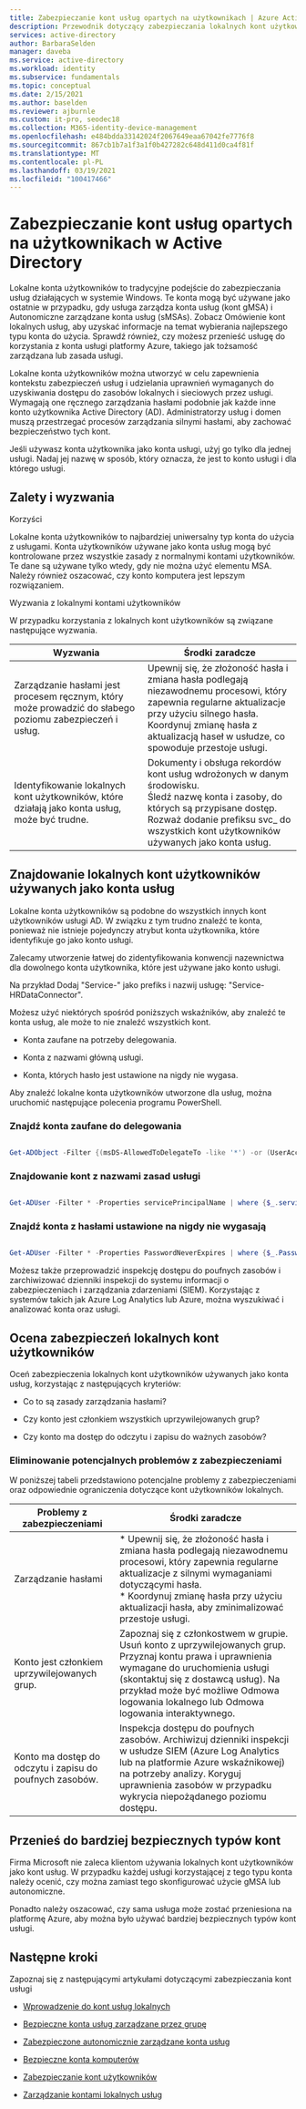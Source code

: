 ```yaml
---
title: Zabezpieczanie kont usług opartych na użytkownikach | Azure Active Directory
description: Przewodnik dotyczący zabezpieczania lokalnych kont użytkowników.
services: active-directory
author: BarbaraSelden
manager: daveba
ms.service: active-directory
ms.workload: identity
ms.subservice: fundamentals
ms.topic: conceptual
ms.date: 2/15/2021
ms.author: baselden
ms.reviewer: ajburnle
ms.custom: it-pro, seodec18
ms.collection: M365-identity-device-management
ms.openlocfilehash: e484bdda33142024f2067649eaa67042fe7776f8
ms.sourcegitcommit: 867cb1b7a1f3a1f0b427282c648d411d0ca4f81f
ms.translationtype: MT
ms.contentlocale: pl-PL
ms.lasthandoff: 03/19/2021
ms.locfileid: "100417466"
---
```

# <a name="securing-user-based-service-accounts-in-active-directory"></a>Zabezpieczanie kont usług opartych na użytkownikach w Active Directory

Lokalne konta użytkowników to tradycyjne podejście do zabezpieczania usług działających w systemie Windows. Te konta mogą być używane jako ostatnie w przypadku, gdy usługa zarządza konta usług (kont gMSA) i Autonomiczne zarządzane konta usług (sMSAs). Zobacz Omówienie kont lokalnych usług, aby uzyskać informacje na temat wybierania najlepszego typu konta do użycia. Sprawdź również, czy możesz przenieść usługę do korzystania z konta usługi platformy Azure, takiego jak tożsamość zarządzana lub zasada usługi. 

Lokalne konta użytkowników można utworzyć w celu zapewnienia kontekstu zabezpieczeń usług i udzielania uprawnień wymaganych do uzyskiwania dostępu do zasobów lokalnych i sieciowych przez usługi. Wymagają one ręcznego zarządzania hasłami podobnie jak każde inne konto użytkownika Active Directory (AD). Administratorzy usług i domen muszą przestrzegać procesów zarządzania silnymi hasłami, aby zachować bezpieczeństwo tych kont.

Jeśli używasz konta użytkownika jako konta usługi, użyj go tylko dla jednej usługi. Nadaj jej nazwę w sposób, który oznacza, że jest to konto usługi i dla którego usługi. 

## <a name="benefits-and-challenges"></a>Zalety i wyzwania

Korzyści

Lokalne konta użytkowników to najbardziej uniwersalny typ konta do użycia z usługami. Konta użytkowników używane jako konta usług mogą być kontrolowane przez wszystkie zasady z normalnymi kontami użytkowników. Te dane są używane tylko wtedy, gdy nie można użyć elementu MSA. Należy również oszacować, czy konto komputera jest lepszym rozwiązaniem. 

Wyzwania z lokalnymi kontami użytkowników

W przypadku korzystania z lokalnych kont użytkowników są związane następujące wyzwania.

| Wyzwania| Środki zaradcze |
| - | - |
| Zarządzanie hasłami jest procesem ręcznym, który może prowadzić do słabego poziomu zabezpieczeń i usług.| Upewnij się, że złożoność hasła i zmiana hasła podlegają niezawodnemu procesowi, który zapewnia regularne aktualizacje przy użyciu silnego hasła. <br> Koordynuj zmianę hasła z aktualizacją haseł w usłudze, co spowoduje przestoje usługi. |
| Identyfikowanie lokalnych kont użytkowników, które działają jako konta usług, może być trudne.| Dokumenty i obsługa rekordów kont usług wdrożonych w danym środowisku. <br> Śledź nazwę konta i zasoby, do których są przypisane dostęp. <br> Rozważ dodanie prefiksu svc_ do wszystkich kont użytkowników używanych jako konta usług. |


## <a name="find-on-premises-user-accounts-used-as-service-accounts"></a>Znajdowanie lokalnych kont użytkowników używanych jako konta usług

Lokalne konta użytkowników są podobne do wszystkich innych kont użytkowników usługi AD. W związku z tym trudno znaleźć te konta, ponieważ nie istnieje pojedynczy atrybut konta użytkownika, które identyfikuje go jako konto usługi. 

Zalecamy utworzenie łatwej do zidentyfikowania konwencji nazewnictwa dla dowolnego konta użytkownika, które jest używane jako konto usługi.

Na przykład Dodaj "Service-" jako prefiks i nazwij usługę: "Service-HRDataConnector".

Możesz użyć niektórych spośród poniższych wskaźników, aby znaleźć te konta usług, ale może to nie znaleźć wszystkich kont.

* Konta zaufane na potrzeby delegowania.

* Konta z nazwami główną usługi.

* Konta, których hasło jest ustawione na nigdy nie wygasa.

Aby znaleźć lokalne konta użytkowników utworzone dla usług, można uruchomić następujące polecenia programu PowerShell.

### <a name="find-accounts-trusted-for-delegation"></a>Znajdź konta zaufane do delegowania

```PowerShell

Get-ADObject -Filter {(msDS-AllowedToDelegateTo -like '*') -or (UserAccountControl -band 0x0080000) -or (UserAccountControl -band 0x1000000)} -prop samAccountName,msDS-AllowedToDelegateTo,servicePrincipalName,userAccountControl | select DistinguishedName,ObjectClass,samAccountName,servicePrincipalName, @{name='DelegationStatus';expression={if($_.UserAccountControl -band 0x80000){'AllServices'}else{'SpecificServices'}}}, @{name='AllowedProtocols';expression={if($_.UserAccountControl -band 0x1000000){'Any'}else{'Kerberos'}}}, @{name='DestinationServices';expression={$_.'msDS-AllowedToDelegateTo'}}

```

### <a name="find-accounts-with-service-principle-names"></a>Znajdowanie kont z nazwami zasad usługi

```PowerShell

Get-ADUser -Filter * -Properties servicePrincipalName | where {$_.servicePrincipalName -ne $null}

```

 

### <a name="find-accounts-with-passwords-set-to-never-expire"></a>Znajdź konta z hasłami ustawione na nigdy nie wygasają

```PowerShell

Get-ADUser -Filter * -Properties PasswordNeverExpires | where {$_.PasswordNeverExpires -eq $true}

```


Możesz także przeprowadzić inspekcję dostępu do poufnych zasobów i zarchiwizować dzienniki inspekcji do systemu informacji o zabezpieczeniach i zarządzania zdarzeniami (SIEM). Korzystając z systemów takich jak Azure Log Analytics lub Azure, można wyszukiwać i analizować konta oraz usługi.

## <a name="assess-security-of-on-premises-user-accounts"></a>Ocena zabezpieczeń lokalnych kont użytkowników

Oceń zabezpieczenia lokalnych kont użytkowników używanych jako konta usług, korzystając z następujących kryteriów:

* Co to są zasady zarządzania hasłami?

* Czy konto jest członkiem wszystkich uprzywilejowanych grup?

* Czy konto ma dostęp do odczytu i zapisu do ważnych zasobów?

### <a name="mitigate-potential-security-issues"></a>Eliminowanie potencjalnych problemów z zabezpieczeniami

W poniższej tabeli przedstawiono potencjalne problemy z zabezpieczeniami oraz odpowiednie ograniczenia dotyczące kont użytkowników lokalnych.

| Problemy z zabezpieczeniami| Środki zaradcze |
| - | - |
| Zarządzanie hasłami|* Upewnij się, że złożoność hasła i zmiana hasła podlegają niezawodnemu procesowi, który zapewnia regularne aktualizacje z silnymi wymaganiami dotyczącymi hasła. <br> * Koordynuj zmianę hasła przy użyciu aktualizacji hasła, aby zminimalizować przestoje usługi. |
| Konto jest członkiem uprzywilejowanych grup.| Zapoznaj się z członkostwem w grupie. Usuń konto z uprzywilejowanych grup. Przyznaj kontu prawa i uprawnienia wymagane do uruchomienia usługi (skontaktuj się z dostawcą usług). Na przykład może być możliwe Odmowa logowania lokalnego lub Odmowa logowania interaktywnego. |
| Konto ma dostęp do odczytu i zapisu do poufnych zasobów.| Inspekcja dostępu do poufnych zasobów. Archiwizuj dzienniki inspekcji w usłudze SIEM (Azure Log Analytics lub na platformie Azure wskaźnikowej) na potrzeby analizy. Koryguj uprawnienia zasobów w przypadku wykrycia niepożądanego poziomu dostępu. |


## <a name="move-to-more-secure-account-types"></a>Przenieś do bardziej bezpiecznych typów kont

Firma Microsoft nie zaleca klientom używania lokalnych kont użytkowników jako kont usług. W przypadku każdej usługi korzystającej z tego typu konta należy ocenić, czy można zamiast tego skonfigurować użycie gMSA lub autonomiczne.

Ponadto należy oszacować, czy sama usługa może zostać przeniesiona na platformę Azure, aby można było używać bardziej bezpiecznych typów kont usługi. 

## <a name="next-steps"></a>Następne kroki
Zapoznaj się z następującymi artykułami dotyczącymi zabezpieczania kont usługi

* [Wprowadzenie do kont usług lokalnych](service-accounts-on-premises.md)

* [Bezpieczne konta usług zarządzane przez grupę](service-accounts-group-managed.md)

* [Zabezpieczone autonomicznie zarządzane konta usług](service-accounts-standalone-managed.md)

* [Bezpieczne konta komputerów](service-accounts-computer.md)

* [Zabezpieczanie kont użytkowników](service-accounts-user-on-premises.md)

* [Zarządzanie kontami lokalnych usług](service-accounts-govern-on-premises.md)

 
